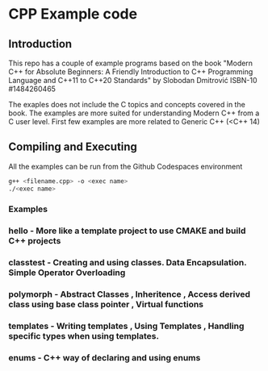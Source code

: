 # CPP Example code

## Introduction

This repo has a couple of example programs based on the book 
"Modern C++ for Absolute Beginners: A Friendly Introduction to C++ Programming Language and C++11 to C++20 Standards"
by  Slobodan Dmitrović ISBN-10 #1484260465

The exaples does not include the C topics and concepts covered in the book.
The examples are more suited for understanding Modern C++ from a C user level.
First few examples are more related to Generic C++ (<C++ 14)

## Compiling and Executing

All the examples can be run from the Github Codespaces environment

```sh
g++ <filename.cpp> -o <exec name>
./<exec name>
```

### Examples

### hello - More like a template project to use CMAKE and build C++ projects
### classtest - Creating and using classes. Data Encapsulation. Simple Operator Overloading
### polymorph - Abstract Classes , Inheritence , Access derived class using base class pointer , Virtual functions 
### templates - Writing templates , Using Templates , Handling specific types when using templates.
### enums - C++ way of declaring and using enums



